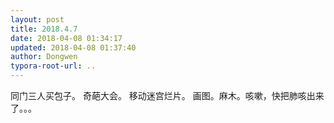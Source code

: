 ```yaml
---
layout: post
title: 2018.4.7
date: 2018-04-08 01:34:17
updated: 2018-04-08 01:37:40
author: Dongwen
typora-root-url: ..
---
```




同门三人买包子。
奇葩大会。
移动迷宫烂片。
画图。麻木。咳嗽，快把肺咳出来了。。。